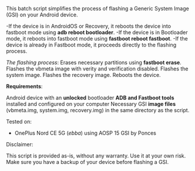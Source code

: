 This batch script simplifies the process of flashing a Generic System Image (GSI) on your Android device.

-If the device is in AndroidOS or Recovery, it reboots the device into fastboot mode using **adb reboot bootloader**.
-If the device is in Bootloader mode, it reboots into fastboot mode using **fastboot reboot fastboot**.
-If the device is already in Fastboot mode, it proceeds directly to the flashing process.

*The flashing process*:
Erases necessary partitions using **fastboot erase**.
Flashes the vbmeta image with verity and verification disabled.
Flashes the system image.
Flashes the recovery image.
Reboots the device.

**Requirements**:

Android device with an **unlocked** bootloader
**ADB and Fastboot tools** installed and configured on your computer
Necessary GSI **image files** (vbmeta.img, system.img, recovery.img) in the same directory as the script.

Tested on: 
   - OnePlus Nord CE 5G (*ebba*) using AOSP 15 GSI by Ponces

Disclaimer:

This script is provided as-is, without any warranty. Use it at your own risk. Make sure you have a backup of your device before flashing a GSI.

